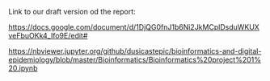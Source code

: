 Link to our draft version od the report:

https://docs.google.com/document/d/1DjQG0fnJ1b6Ni2JkMCplDsduWKUXveFbuOKk4_Ifo9E/edit#

https://nbviewer.jupyter.org/github/dusicastepic/bioinformatics-and-digital-epidemiology/blob/master/Bioinformatics/Bioinformatics%20project%201%20.ipynb
 
